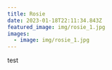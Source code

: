 ```yaml
---
title: Rosie
date: 2023-01-18T22:11:34.843Z
featured_image: img/rosie_1.jpg
images:
  - image: img/rosie_1.jpg
---
```

t﻿est